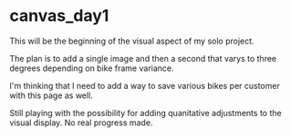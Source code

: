 # canvas_day1

This will be the beginning of the visual aspect of my solo project.

The plan is to add a single image and then a second that varys to three degrees depending on bike frame variance.

I'm thinking that I need to add a way to save various bikes per customer with this page as well.

Still playing with the possibility for adding quanitative adjustments to the visual display. No real progress made.
